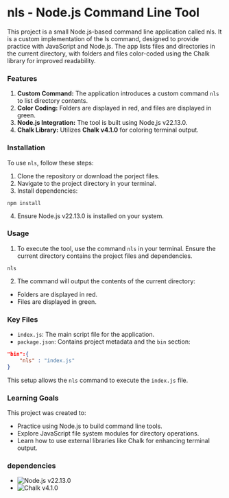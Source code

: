 # nls - Node.js Command Line Tool

This project is a small Node.js-based command line application called nls. It is a custom implementation of the ls command, designed to provide practice with JavaScript and Node.js. The app lists files and directories in the current directory, with folders and files color-coded using the Chalk library for improved readability.

### Features

1. **Custom Command:** The application introduces a custom command `nls` to list directory contents.
2. **Color Coding:** Folders are displayed in red, and files are displayed in green.
3. **Node.js Integration:** The tool is built using Node,js v22.13.0.
4. **Chalk Library:** Utilizes **Chalk v4.1.0** for coloring terminal output.

### Installation

To use `nls`, follow these steps:

1. Clone the repository or download the porject files.
2. Navigate to the project directory in your terminal.
3. Install dependencies:

```
npm install
```

4. Ensure Node.js v22.13.0 is installed on your system.

### Usage

1. To execute the tool, use the command `nls` in your terminal. Ensure the current directory contains the project files and dependencies.

```
nls
```

2. The command will output the contents of the current directory:

- Folders are displayed in red.
- Files are displayed in green.

### Key Files

- `index.js`: The main script file for the application.
- `package.json`: Contains project metadata and the `bin` section:

```json
"bin":{
    "nls" : "index.js"
}
```

This setup allows the `nls` command to execute the `index.js` file.

### Learning Goals

This project was created to:

- Practice using Node.js to build command line tools.
- Explore JavaScript file system modules for directory operations.
- Learn how to use external libraries like Chalk for enhancing terminal output.

### dependencies

- ![Node.js v22.13.0](https://nodejs.org/en)
- ![Chalk v4.1.0](https://www.npmjs.com/package/chalk)
